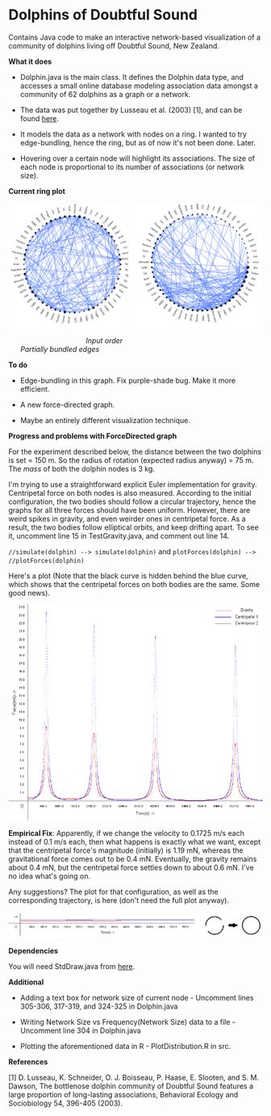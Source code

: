 # Dolphins of Doubtful Sound
Contains Java code to make an interactive network-based visualization of a community of dolphins living off Doubtful Sound, New Zealand.

**What it does**

* Dolphin.java is the main class. It defines the Dolphin data type, and accesses a small online database modeling association data amongst a community of 62 dolphins as a graph or a network. 

* The data was put together by Lusseau et al. (2003) [1], and can be found [here](http://networkdata.ics.uci.edu/data/dolphins/).

* It models the data as a network with nodes on a ring. I wanted to try edge-bundling, hence the ring, but as of now it's not been done. Later. 

* Hovering over a certain node will highlight its associations. The size of each node is proportional to its number of associations (or network size).

**Current ring plot**

![CurrentPlot](https://github.com/TusharRakheja/DataVisualization/blob/master/Dolphins%20of%20Doubtful%20Sound/Images/Sample%20Plot.png)

&nbsp;&nbsp;&nbsp;&nbsp;&nbsp;&nbsp;&nbsp;&nbsp;&nbsp;&nbsp;&nbsp;&nbsp; &nbsp;&nbsp;&nbsp;&nbsp;&nbsp;&nbsp;&nbsp;&nbsp;&nbsp;&nbsp;&nbsp;&nbsp;&nbsp;&nbsp;&nbsp;&nbsp;&nbsp;&nbsp; &nbsp;&nbsp;&nbsp;&nbsp;&nbsp;&nbsp;    *Input order* &nbsp;&nbsp;&nbsp;&nbsp;&nbsp;&nbsp;&nbsp;&nbsp;&nbsp;&nbsp;&nbsp;&nbsp; &nbsp;&nbsp;&nbsp;&nbsp;&nbsp;&nbsp;  &nbsp;&nbsp;&nbsp;&nbsp;&nbsp;&nbsp;&nbsp;&nbsp;&nbsp;&nbsp;&nbsp;&nbsp; &nbsp;&nbsp;&nbsp;&nbsp;&nbsp;&nbsp;  &nbsp;&nbsp;&nbsp;&nbsp;&nbsp;&nbsp;&nbsp;&nbsp;&nbsp;&nbsp;&nbsp;&nbsp; &nbsp;&nbsp;&nbsp;&nbsp;&nbsp;&nbsp;&nbsp;&nbsp;&nbsp;&nbsp;&nbsp;&nbsp; &nbsp;&nbsp;&nbsp;&nbsp;&nbsp;				*Partially bundled edges*

**To do**

* Edge-bundling in this graph. Fix purple-shade bug. Make it more efficient. 

* A new force-directed graph.

* Maybe an entirely different visualization technique.

**Progress and problems with ForceDirected graph**

For the experiment described below, the distance between the two dolphins is set = 150 m. So the radius of rotation (expected radius anyway) = 75 m.
The *mass* of both the dolphin nodes is 3 kg.

I'm trying to use a straightforward explicit Euler implementation for gravity. Centripetal force on both nodes is also measured. According to the initial configuration, 
the two bodies should follow a circular trajectory, hence the graphs for all three forces should have been uniform. However, there are weird spikes in gravity, and even 
weirder ones in centripetal force. As a result, the two bodies follow elliptical orbits, and keep drifting apart. To see it, uncomment line 15 in TestGravity.java, and comment out line 14.

`//simulate(dolphin) --> simulate(dolphin)` and `plotForces(dolphin) --> //plotForces(dolphin)`

Here's a plot (Note that the black curve is hidden behind the blue curve, which shows that the centripetal forces on both bodies are the same. Some good news).

![CentripetalvsGravity](https://github.com/TusharRakheja/DataVisualization/blob/master/Dolphins%20of%20Doubtful%20Sound/Images/CentripetalvsGravity.png)

**Empirical Fix**: Apparently, if we change the velocity to 0.1725 m/s each instead of 0.1 m/s each, then what happens is exactly what we want, except that the 
centripetal force's magnitude (initially) is 1.19 mN, whereas the gravitational force comes out to be 0.4 mN. Eventually, the gravity remains about 0.4 mN,
but the centripetal force settles down to about 0.6 mN. I've no idea what's going on.

Any suggestions? The plot for that configuration, as well as the corresponding trajectory, is here (don't need the full plot anyway).

![CentripetalvsGravity_Better](https://github.com/TusharRakheja/DataVisualization/blob/master/Dolphins%20of%20Doubtful%20Sound/Images/CentripetalvsGravity_Better.png)

**Dependencies**

You will need StdDraw.java from [here](http://introcs.cs.princeton.edu/java/stdlib/).

**Additional**

* Adding a text box for network size of current node - Uncomment lines 305-306, 317-319, and 324-325 in Dolphin.java

* Writing Network Size vs Frequency(Network Size) data to a file - Uncomment line 304 in Dolphin.java

* Plotting the aforementioned data in R - PlotDistribution.R in src.

**References**

[1]  D. Lusseau, K. Schneider, O. J. Boisseau, P. Haase, E. Slooten, and S. M. Dawson, The bottlenose dolphin community of Doubtful Sound features   a large proportion of long-lasting associations, Behavioral Ecology and Sociobiology 54, 396-405 (2003).